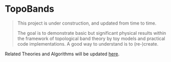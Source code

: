 # TopoBands
> This project is under construction, and updated from time to time. 
>
> The goal is to demonstrate basic but significant physical results within the framework of topological band theory by toy models and practical code implementations. A good way to understand is to (re-)create.

Related Theories and Algorithms will be updated [here](https://www.notion.so/TopoBands-f321c0b10ecc4b7cb6e9c1dd42c34814).